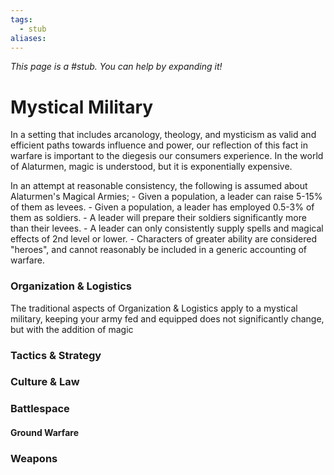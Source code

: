 ```yaml
---
tags:
  - stub
aliases:
---
```


*This page is a #stub. You can help by expanding it!*

# Mystical Military
In a setting that includes arcanology, theology, and mysticism as valid and efficient paths towards influence and power, our reflection of this fact in warfare is important to the diegesis our consumers experience. In the world of Alaturmen, magic is understood, but it is exponentially expensive. 

In an attempt at reasonable consistency, the following is assumed about Alaturmen's Magical Armies;
	- Given a population, a leader can raise 5-15% of them as levees.
	- Given a population, a leader has employed 0.5-3% of them as soldiers.
	- A leader will prepare their soldiers significantly more than their levees.
	- A leader can only consistently supply spells and magical effects of 2nd level or lower.
	- Characters of greater ability are considered "heroes", and cannot reasonably be included in a generic accounting of warfare.

### Organization & Logistics
The traditional aspects of Organization & Logistics apply to a mystical military, keeping your army fed and equipped does not significantly change, but with the addition of magic

### Tactics & Strategy
### Culture & Law

### Battlespace
#### Ground Warfare
### Weapons


